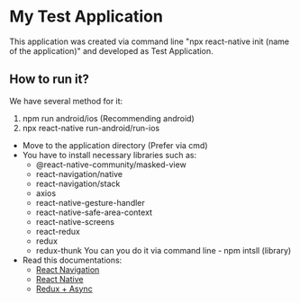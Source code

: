 # My Test Application

This application was created via command line "npx react-native init (name of the application)" and developed as Test Application.

## How to run it?
We have several method for it:
1. npm run android/ios (Recommending android)
2. npx react-native run-android/run-ios

* Move to the application directory (Prefer via cmd)
* You have to install necessary libraries such as:
  * @react-native-community/masked-view
  * react-navigation/native
  * react-navigation/stack
  * axios
  * react-native-gesture-handler
  * react-native-safe-area-context
  * react-native-screens
  * react-redux
  * redux
  * redux-thunk
You can you do it via command line - npm intsll (library)
* Read this documentations:
  * [React Navigation](https://reactnavigation.org/docs/getting-started)
  * [React Native](https://reactnative.dev/docs/getting-started)
  * [Redux + Async](https://redux.js.org/introduction/getting-started)

